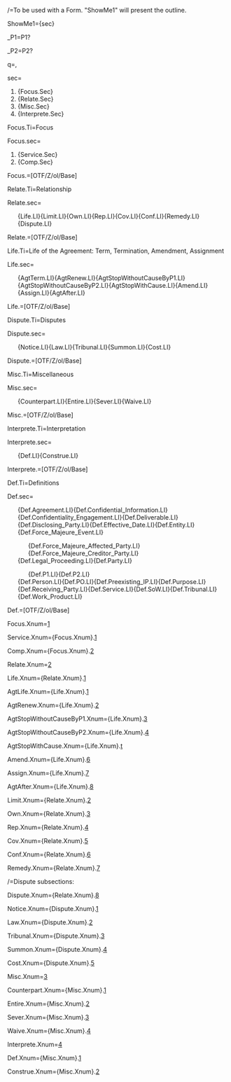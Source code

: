 /=To be used with a Form.  "ShowMe1" will present the outline.

ShowMe1={sec}

_P1=P1?

_P2=P2?

q=,

sec=<ol class="secs-and"><li>{Focus.Sec}<li>{Relate.Sec}<li>{Misc.Sec}<li>{Interprete.Sec}</ol>
  
Focus.Ti=Focus

Focus.sec=<ol class="secs-and"><li>{Service.Sec}<li>{Comp.Sec}</ol>

Focus.=[OTF/Z/ol/Base]

Relate.Ti=Relationship

Relate.sec=<ol class="secs-and">{Life.LI}{Limit.LI}{Own.LI}{Rep.LI}{Cov.LI}{Conf.LI}{Remedy.LI}{Dispute.LI}</ol>

Relate.=[OTF/Z/ol/Base]

Life.Ti=Life of the Agreement: Term, Termination, Amendment, Assignment

Life.sec=<ol class="secs-and">{AgtTerm.LI}{AgtRenew.LI}{AgtStopWithoutCauseByP1.LI}{AgtStopWithoutCauseByP2.LI}{AgtStopWithCause.LI}{Amend.LI}{Assign.LI}{AgtAfter.LI}</ol>

Life.=[OTF/Z/ol/Base]

Dispute.Ti=Disputes

Dispute.sec=<ol class="secs-and">{Notice.LI}{Law.LI}{Tribunal.LI}{Summon.LI}{Cost.LI}</ol>
</ol>

Dispute.=[OTF/Z/ol/Base]

Misc.Ti=Miscellaneous

Misc.sec=<ol class="secs-and">{Counterpart.LI}{Entire.LI}{Sever.LI}{Waive.LI}</ol>

Misc.=[OTF/Z/ol/Base]  

Interprete.Ti=Interpretation

Interprete.sec=<ol class="secs-and">{Def.LI}{Construe.LI}</ol>

Interprete.=[OTF/Z/ol/Base]

Def.Ti=Definitions

Def.sec=<ul class="secs-and" type="none">{Def.Agreement.LI}{Def.Confidential_Information.LI}{Def.Confidentiality_Engagement.LI}{Def.Deliverable.LI}{Def.Disclosing_Party.LI}{Def.Effective_Date.LI}{Def.Entity.LI}{Def.Force_Majeure_Event.LI}<ul>{Def.Force_Majeure_Affected_Party.LI}{Def.Force_Majeure_Creditor_Party.LI}</ul>{Def.Legal_Proceeding.LI}{Def.Party.LI}<ul>{Def.P1.LI}{Def.P2.LI}</ul>{Def.Person.LI}{Def.PO.LI}{Def.Preexisting_IP.LI}{Def.Purpose.LI}{Def.Receiving_Party.LI}{Def.Service.LI}{Def.SoW.LI}{Def.Tribunal.LI}{Def.Work_Product.LI}</ul>

Def.=[OTF/Z/ol/Base]

Focus.Xnum=<a href="#Focus.Sec" class="xref">1</a>

Service.Xnum={Focus.Xnum}.<a href="#Service.Sec" class="xref">1</a>

Comp.Xnum={Focus.Xnum}.<a href="#Comp.Sec" class="xref">2</a>

Relate.Xnum=<a href="#Relate.Sec" class="xref">2</a>

Life.Xnum={Relate.Xnum}.<a href="#Life.Sec" class="xref">1</a>

AgtLife.Xnum={Life.Xnum}.<a href="#AgtLife.Sec" class="xref">1</a>

AgtRenew.Xnum={Life.Xnum}.<a href="#AgtRenew.Sec" class="xref">2</a>

AgtStopWithoutCauseByP1.Xnum={Life.Xnum}.<a href="#AgtStopWithoutCauseByP1.Sec" class="xref">3</a>

AgtStopWithoutCauseByP2.Xnum={Life.Xnum}.<a href="#AgtStopWithoutCauseByP2.Sec" class="xref">4</a>

AgtStopWithCause.Xnum={Life.Xnum}.<a href="#AgtStopWithCause.Sec" class="xref">t</a>

Amend.Xnum={Life.Xnum}.<a href="#Amend.Sec" class="xref">6</a>

Assign.Xnum={Life.Xnum}.<a href="#Assign.Sec" class="xref">7</a>

AgtAfter.Xnum={Life.Xnum}.<a href="#AgtAfter.Sec" class="xref">8</a>

Limit.Xnum={Relate.Xnum}.<a href="#Limit.Sec" class="xref">2</a>

Own.Xnum={Relate.Xnum}.<a href="#Own.Sec" class="xref">3</a>

Rep.Xnum={Relate.Xnum}.<a href="#Rep.Sec" class="xref">4</a>

Cov.Xnum={Relate.Xnum}.<a href="#Cov.Sec" class="xref">5</a>

Conf.Xnum={Relate.Xnum}.<a href="#Conf.Sec" class="xref">6</a>

Remedy.Xnum={Relate.Xnum}.<a href="#Remedy.Sec" class="xref">7</a>

/=Dispute subsections:

Dispute.Xnum={Relate.Xnum}.<a href="#Dispute.Sec" class="xref">8</a>

Notice.Xnum={Dispute.Xnum}.<a href="#Notice.Sec" class="xref">1</a>

Law.Xnum={Dispute.Xnum}.<a href="#Law.Sec" class="xref">2</a>

Tribunal.Xnum={Dispute.Xnum}.<a href="#Tribunal.Sec" class="xref">3</a>

Summon.Xnum={Dispute.Xnum}.<a href="#Summon.Sec" class="xref">4</a>

Cost.Xnum={Dispute.Xnum}.<a href="#Cost.Sec" class="xref">5</a>


Misc.Xnum=<a href="#Misc.Sec" class="xref">3</a>

Counterpart.Xnum={Misc.Xnum}.<a href="#Counterpart.Sec" class="xref">1</a>

Entire.Xnum={Misc.Xnum}.<a href="#Entire.Sec" class="xref">2</a>

Sever.Xnum={Misc.Xnum}.<a href="#Sever.Sec" class="xref">3</a>

Waive.Xnum={Misc.Xnum}.<a href="#Waive.Sec" class="xref">4</a>


Interprete.Xnum=<a href="#Interprete.Sec" class="xref">4</a>

Def.Xnum={Misc.Xnum}.<a href="#.Sec" class="Def.xref">1</a>

Construe.Xnum={Misc.Xnum}.<a href="#Construe.Sec" class="xref">2</a>